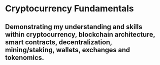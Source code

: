 # Cryptocurrency Fundamentals
## Demonstrating my understanding and skills within cryptocurrency, blockchain architecture, smart contracts, decentralization, mining/staking, wallets, exchanges and tokenomics.
